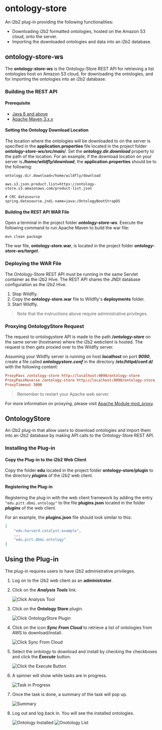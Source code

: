# ontology-store

An i2b2 plug-in providing the following functionalities:

- Downloading i2b2 formatted ontologies, hosted on the Amazon S3 cloud, onto the server.
- Importing the downloaded ontologies and data into an i2b2 database.

## ontology-store-ws

The **ontology-store-ws** is the Ontology-Store REST API for retrieving a list ontologies host on Amazon S3 cloud, for downloading the ontologies, and for importing the ontologies into an i2b2 database.

### Building the REST API

#### Prerequisite
- [Java 8 and above](https://developers.redhat.com/products/openjdk/download)
- [Apache Maven 3.x.x](https://maven.apache.org/download.cgi)


#### Setting the Ontology Download Location

The location where the ontologies will be downloaded to on the server is specified in the **application.properties** file located in the project folder ***ontology-store-ws/src/main/***.  Set the ***ontology.dir.download*** property to the path of the location.  For an example, if the download location on your server is ***/home/wildfly/download***, the **application.properties** should be to the following:

```properties
ontology.dir.download=/home/wildfly/download

aws.s3.json.product.list=https://ontology-store.s3.amazonaws.com/product-list.json

# CRC datasource
spring.datasource.jndi-name=java:/OntologyBootStrapDS
```

#### Building the REST API WAR File

Open a terminal in the project folder ***ontology-store-ws***.  Execute the following command to run Apache Maven to build the war file:

```
mvn clean package
```

The war file, **ontology-store.war**, is located in the project folder ***ontology-store-ws/target***.

### Deploying the WAR File

The Ontology-Store REST API must be running in the same Servlet container as the i2b2 Hive.  The REST API shares the JNDI database configuration as the i2b2 Hive.

1. Stop Wildfly.
2. Copy the **ontology-store.war** file to Wildfly's **deployments** folder.
3. Start Wildfly.

> Note that the instructions above require administrative privileges.

### Proxying OntologyStore Request

The request to ontologystore API is made to the path ***/ontology-store*** on the same server (hostname) where the i2b2 webclient is hosted.  The request is then gets proxied over to the Wildfly server.

Assuming your Wildfly server is running on host ***localhost*** on port ***9090***, create a file called ***ontologystore.conf*** in the directory **/etc/httpd/conf.d/** with the following content:

```conf
ProxyPass /ontology-store http://localhost:9090/ontology-store
ProxyPassReverse /ontology-store http://localhost:9090/ontology-store
ProxyTimeout 3000
```

> Remember to restart your Apache web server.

For more information on proxying, please visit [Apache Module mod_proxy](https://httpd.apache.org/docs/2.4/mod/mod_proxy.html).

## OntologyStore

An i2b2 plug-in that allow users to download ontologies and import them into an i2b2 database by making API calls to the Ontology-Store REST API.

### Installing the Plug-in

#### Copy the Plug-in to the i2b2 Web Client

Copy the folder **edu** located in the project folder **ontology-store/plugin** to the directory ***plugins*** of the i2b2 web client.

#### Registering the Plug-in

Registering the plug-in with the web client framework by adding the entry ```"edu.pitt.dbmi.ontology"``` to the file **plugins.json** located in the folder ***plugins*** of the web client.

For an example, the **plugins.json** file should look similar to this:

```json
[
    "edu.harvard.catalyst.example",
    ...
    "edu.pitt.dbmi.ontology"
]
```

## Using the Plug-in

The plug-in requires users to have i2b2 administrative privileges.

1. Log on to the i2b2 web client as an **administrator**.
2. Click on the ***Analysis Tools*** link.

    ![Click Analysis Tool](img/click_analysis_tool.png)
3. Click on the **Ontology Store** plugin.

    ![Click OntologyStore Plugin](img/click_ontologystore.png)
4. Click on the icon ***Sync From Cloud*** to retrieve a list of ontologies from AWS to download/install.

    ![Click Sync From Cloud](img/click_sync_from_cloud.png)
5. Select the ontology to download and install by checking the checkboxes and click the ***Execute*** button.

    ![Click the Execute Button](img/click_execute_button.png)
6. A spinner will show while tasks are in progress.

    ![Task in Progress](img/execute_progress.png)
7. Once the task is done, a summary of the task will pop up.

    ![Summary](img/summary.png)
8. Log out and log back in.  You will see the installed ontologies.

    ![Ontology Installed](img/ontology_installed.png)
    ![Onotology List](img/ontology_list.png)
